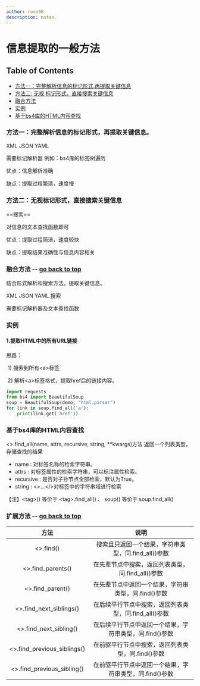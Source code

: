 ```yaml
---
author: rovo98
description: notes.
---
```


# 信息提取的一般方法

## Table of Contents

- [方法一：完整解析信息的标记形式,再提取关键信息](https://github.com/rovo98/python-learning/blob/master/blogs/Spider-Requests-learning/07-%E4%BF%A1%E6%81%AF%E6%8F%90%E5%8F%96%E7%9A%84%E4%B8%80%E8%88%AC%E6%96%B9%E6%B3%95.md#方法一完整解析信息的标记形式再提取关键信息)
- [方法二: 无视 标记形式，直接搜索关键信息](https://github.com/rovo98/python-learning/blob/master/blogs/Spider-Requests-learning/07-%E4%BF%A1%E6%81%AF%E6%8F%90%E5%8F%96%E7%9A%84%E4%B8%80%E8%88%AC%E6%96%B9%E6%B3%95.md#方法二无视标记形式直接搜索关键信息)
- [融合方法](https://github.com/rovo98/python-learning/blob/master/blogs/Spider-Requests-learning/07-%E4%BF%A1%E6%81%AF%E6%8F%90%E5%8F%96%E7%9A%84%E4%B8%80%E8%88%AC%E6%96%B9%E6%B3%95.md#融合方法----go-back-to-top)
- [实例](https://github.com/rovo98/python-learning/blob/master/blogs/Spider-Requests-learning/07-%E4%BF%A1%E6%81%AF%E6%8F%90%E5%8F%96%E7%9A%84%E4%B8%80%E8%88%AC%E6%96%B9%E6%B3%95.md#实例)
- [基于bs4库的HTML内容查找](https://github.com/rovo98/python-learning/blob/master/blogs/Spider-Requests-learning/07-%E4%BF%A1%E6%81%AF%E6%8F%90%E5%8F%96%E7%9A%84%E4%B8%80%E8%88%AC%E6%96%B9%E6%B3%95.md#基于bs4库的html内容查找)

### 方法一：完整解析信息的标记形式，再提取关键信息。

  XML     	  JSON   	   YAML  

需要标记解析器    例如：bs4库的标签树遍历

优点：信息解析准确

缺点：提取过程繁琐，速度慢

### 方法二：无视标记形式，直接搜索关键信息

==搜索==

对信息的文本查找函数即可

优点：提取过程简洁，速度较快

缺点：提取结果准确性与信息内容相关

### 融合方法 -- [go back to top](https://github.com/rovo98/python-learning/blob/master/blogs/Spider-Requests-learning/07-%E4%BF%A1%E6%81%AF%E6%8F%90%E5%8F%96%E7%9A%84%E4%B8%80%E8%88%AC%E6%96%B9%E6%B3%95.md#信息提取的一般方法)

结合形式解析和搜索方法，提取关键信息。

  XML  		  JSON  	  YAML   	  搜索  

需要标记解析器及文本查找函数

### 实例

#### 1.提取HTML中的所有URL链接

思路：

​	1) 搜索到所有\<a>标签

​	2) 解析\<a>标签格式，提取href后的链接内容。

```python
import requests
from bs4 import BeautifulSoup
soup = BeautifulSoup(demo, "html.parser")
for link in soup.find_all('a'):
    print(link.get('href'))
```

### 基于bs4库的HTML内容查找

\<>.find_all(name, attrs, recursive, string, **kwargs)方法
返回一个列表类型，存储查找的结果

- name : 对标签名称的检索字符串。
- attrs : 对标签属性的检索字符串，可以标注属性检索。
- recursive : 是否对子孙节点全部检索，默认为True。
- string : \<>...\</>对标签中的字符串域进行检索

【注】\<tag>() 等价于 \<tag>.find_all() 、 soup() 等价于 soup.find_all()
### 扩展方法 -- [go back to top](https://github.com/rovo98/python-learning/blob/master/blogs/Spider-Requests-learning/07-%E4%BF%A1%E6%81%AF%E6%8F%90%E5%8F%96%E7%9A%84%E4%B8%80%E8%88%AC%E6%96%B9%E6%B3%95.md#信息提取的一般方法)

|              方法              |                说明                |
| :--------------------------: | :------------------------------: |
|          \<>.find()          | 搜索且只返回一个结果，字符串类型，同.find_all()参数  |
|      \<>.find_parents()      |  在先辈节点中搜索，返回列表类型，同.find_all()参数  |
|      \<>.find_parent()       |  在先辈节点中返回一个结果，字符串类型，同.find()参数   |
|   \<>.find_next_siblings()   | 在后续平行节点中搜索，返回列表类型，同.find_all()参数 |
|   \<>.find_next_sibling()    | 在后续平行节点中返回一个结果，字符串类型，同.find()参数  |
| \<>.find_previous_siblings() |   在前驱平行节点中搜索，返回列表类型，同.find()参数   |
| \<>.find_previous_sibling()  | 在前驱平行节点中返回一个结果，字符串类型，同.find()参数  |

